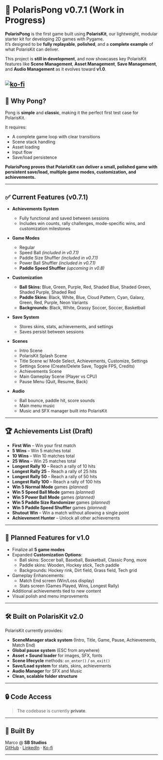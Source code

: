 # 🏓 PolarisPong v0.7.1 (Work in Progress)

**PolarisPong** is the first game built using **PolarisKit**, our lightweight, modular starter kit for developing 2D games with Pygame.  
It’s designed to be **fully replayable**, **polished**, and a **complete example** of what PolarisKit can deliver.

This project is **still in development**, and now showcases key PolarisKit features like **Scene Management**, **Asset Management**, **Save Management**, and **Audio Management** as it evolves toward **v1.0**.

[![ko-fi](https://ko-fi.com/img/githubbutton_sm.svg)](https://ko-fi.com/J3J41IBU2Y)
---

## 📜 Why Pong?

Pong is **simple** and **classic**, making it the perfect first test case for PolarisKit.  

It requires:
- A complete game loop with clear transitions
- Scene stack handling
- Asset loading
- Input flow
- Save/load persistence

**PolarisPong proves that PolarisKit can deliver a small, polished game with persistent save/load, multiple game modes, customization, and achievements.**

---

## ✅ Current Features (v0.7.1)

- **Achievements System**
  - Fully functional and saved between sessions
  - Includes win counts, rally challenges, mode-specific wins, and customization milestones

- **Game Modes**
  - Regular
  - Speed Ball *(included in v0.7.1)*
  - Paddle Size Shuffler *(included in v0.7.1)*
  - Power Ball Shuffler *(included in v0.7.1)*
  - **Paddle Speed Shuffler** *(upcoming in v0.8)*

- **Customization**
  - **Ball Skins:** Blue, Green, Purple, Red, Shaded Blue, Shaded Green, Shaded Purple, Shaded Red
  - **Paddle Skins:** Black, White, Blue, Cloud Pattern, Cyan, Galaxy, Green, Red, Purple, Neon Variants
  - **Backgrounds:** Black, White, Grassy Soccer, Soccer, Basketball

- **Save System**
  - Stores skins, stats, achievements, and settings
  - Saves persist between sessions

- **Scenes**
  - Intro Scene
  - PolarisKit Splash Scene
  - Title Scene w/ Mode Select, Achievements, Customize, Settings
  - Settings Scene (Create/Delete Save, Toggle FPS, Credits)
  - Achievements Scene
  - Main Gameplay Scene (Player vs CPU)
  - Pause Menu (Quit, Resume, Back)

- **Audio**
  - Ball bounce, paddle hit, score sounds
  - Main menu music
  - Music and SFX manager built into PolarisKit

---

## 🏆 Achievements List (Draft)

- **First Win** – Win your first match  
- **5 Wins** – Win 5 matches total  
- **10 Wins** – Win 10 matches total  
- **25 Wins** – Win 25 matches total  
- **Longest Rally 10** – Reach a rally of 10 hits  
- **Longest Rally 25** – Reach a rally of 25 hits  
- **Longest Rally 50** – Reach a rally of 50 hits  
- **Longest Rally 100** – Reach a rally of 100 hits  
- **Win 5 Normal Mode** games *(planned)*  
- **Win 5 Speed Ball Mode** games *(planned)*  
- **Win 5 Power Ball Mode** games *(planned)*  
- **Win 5 Paddle Size Randomizer** games *(planned)*  
- **Win 5 Paddle Speed Shuffler** games *(planned)*
- **Shutout Win** – Win a match without allowing a single point  
- **Achievement Hunter** – Unlock all other achievements  

---

## 🚀 Planned Features for v1.0

- Finalize all **5 game modes**
- Expanded **Customization Options**:
  - Ball skins: Soccer ball, Baseball, Basketball, Classic Pong, more
  - Paddle skins: Wooden, Hockey stick, Tech paddle
  - Backgrounds: Hockey rink, Dirt field, Grass field, Tech grid
- Gameplay Enhancements:
  - Match End screen (Win/Loss display)
  - Stats screen (Games Played, Wins, Longest Rally)
- Additional achievements tied to new content
- Visual polish and menu improvements

---

## 🛠 Built on PolarisKit v2.0

PolarisKit currently provides:

- **SceneManager stack system** (Intro, Title, Game, Pause, Achievements, Match End)
- **Global pause system** (ESC from anywhere)
- **Asset + Sound loader** for images, SFX, fonts
- **Scene lifecycle** methods: `on_enter()` / `on_exit()`
- **Save/Load system** for stats, skins, achievements
- **Audio Manager** for SFX and Music
- **Clean, scalable folder structure**

---

## 🔒 Code Access

> The codebase is currently **private**.

---

## 👤 Built By

Marco @ **SB Studios**  
[GitHub](https://github.com/marcogonzalez99) · [LinkedIn](https://www.linkedin.com/in/marco-a-gonzalez99) · [Ko-fi](https://ko-fi.com/sbstudios)

---
